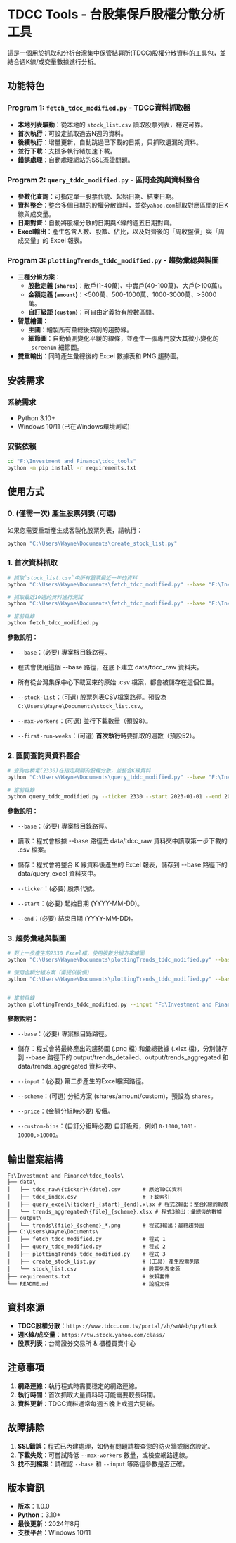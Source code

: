# TDCC Tools - 台股集保戶股權分散分析工具

這是一個用於抓取和分析台灣集中保管結算所(TDCC)股權分散資料的工具包，並結合週K線/成交量數據進行分析。

## 功能特色

### Program 1: `fetch_tdcc_modified.py` - TDCC資料抓取器
- **本地列表驅動**：從本地的 `stock_list.csv` 讀取股票列表，穩定可靠。
- **首次執行**：可設定抓取過去N週的資料。
- **後續執行**：增量更新，自動跳過已下載的日期，只抓取遺漏的資料。
- **並行下載**：支援多執行緒加速下載。
- **錯誤處理**：自動處理網站的SSL憑證問題。

### Program 2: `query_tddc_modified.py` - 區間查詢與資料整合
- **參數化查詢**：可指定單一股票代號、起始日期、結束日期。
- **資料整合**：整合多個日期的股權分散資料，並從`yahoo.com`抓取對應區間的日K線與成交量。
- **日期對齊**：自動將股權分散的日期與K線的週五日期對齊。
- **Excel輸出**：產生包含人數、股數、佔比，以及對齊後的「周收盤價」與「周成交量」的 Excel 報表。

### Program 3: `plottingTrends_tddc_modified.py` - 趨勢彙總與製圖
- **三種分組方案**：
  - **股數定義 (`shares`)**：散戶(1-40萬)、中實戶(40-100萬)、大戶(>100萬)。
  - **金額定義 (`amount`)**：<500萬、500-1000萬、1000-3000萬、>3000萬。
  - **自訂級距 (`custom`)**：可自由定義持有股數區間。
- **智慧繪圖**：
  - **主圖**：繪製所有彙總後類別的趨勢線。
  - **細節圖**：自動偵測變化平緩的線條，並產生一張專門放大其微小變化的 `_screenIn` 細節圖。
- **雙重輸出**：同時產生彙總後的 Excel 數據表和 PNG 趨勢圖。

## 安裝需求

### 系統需求
- Python 3.10+
- Windows 10/11 (已在Windows環境測試)

### 安裝依賴
```bash
cd "F:\Investment and Finance\tdcc_tools"
python -m pip install -r requirements.txt
```

## 使用方式

### 0. (僅需一次) 產生股票列表 (可選)
如果您需要重新產生或客製化股票列表，請執行：
```bash
python "C:\Users\Wayne\Documents\create_stock_list.py"
```

### 1. 首次資料抓取
```bash
# 抓取`stock_list.csv`中所有股票最近一年的資料
python "C:\Users\Wayne\Documents\fetch_tdcc_modified.py" --base "F:\Investment and Finance\tdcc_tools"

# 抓取最近10週的資料進行測試
python "C:\Users\Wayne\Documents\fetch_tdcc_modified.py" --base "F:\Investment and Finance\tdcc_tools" --first-run-weeks 10

# 當前目錄
python fetch_tdcc_modified.py
```



**參數說明：**
- `--base`：(必要) 專案根目錄路徑。
- 程式會使用這個 --base 路徑，在底下建立 data/tdcc_raw 資料夾。
- 所有從台灣集保中心下載回來的原始 .csv 檔案，都會被儲存在這個位置。

- `--stock-list`：(可選) 股票列表CSV檔案路徑。預設為 `C:\Users\Wayne\Documents\stock_list.csv`。
- `--max-workers`：(可選) 並行下載數量（預設8）。
- `--first-run-weeks`：(可選) **首次執行**時要抓取的週數（預設52）。

### 2. 區間查詢與資料整合
```bash
# 查詢台積電(2330)在指定期間的股權分散，並整合K線資料
python "C:\Users\Wayne\Documents\query_tddc_modified.py" --base "F:\Investment and Finance\tdcc_tools" --ticker 2330 --start 2023-01-01 --end 2023-12-31

# 當前目錄
python query_tddc_modified.py --ticker 2330 --start 2023-01-01 --end 2023-12-31

```

**參數說明：**
- `--base`：(必要) 專案根目錄路徑。
- 讀取：程式會根據 --base 路徑去 data/tdcc_raw 資料夾中讀取第一步下載的 .csv 檔案。
- 儲存：程式會將整合 K 線資料後產生的 Excel 報表，儲存到 --base 路徑下的 data/query_excel 資料夾中。

- `--ticker`：(必要) 股票代號。
- `--start`：(必要) 起始日期 (YYYY-MM-DD)。
- `--end`：(必要) 結束日期 (YYYY-MM-DD)。

### 3. 趨勢彙總與製圖
```bash
# 對上一步產生的2330 Excel檔，使用股數分組方案繪圖
python "C:\Users\Wayne\Documents\plottingTrends_tddc_modified.py" --base "F:\Investment and Finance\tdcc_tools" --input "F:\Investment and Finance\tdcc_tools\data\query_excel\2330_2023-01-01_2023-12-31.xlsx" --scheme shares

# 使用金額分組方案（需提供股價）
python "C:\Users\Wayne\Documents\plottingTrends_tddc_modified.py" --base "F:\Investment and Finance\tdcc_tools" --input "F:\Investment and Finance\tdcc_tools\data\query_excel\2330_2023-01-01_2023-12-31.xlsx" --scheme amount --price 600


# 當前目錄
python plottingTrends_tddc_modified.py --input "F:\Investment and Finance\tdcc_tools\data\query_excel\2330_2023-01-01_2023-12-31.xlsx" 


```
**參數說明：**
- `--base`：(必要) 專案根目錄路徑。
- 儲存：程式會將最終產出的趨勢圖 (.png 檔) 和彙總數據 (.xlsx 檔)，分別儲存到 --base 路徑下的 output/trends_detailed、output/trends_aggregated 和 data/trends_aggregated 資料夾中。

- `--input`：(必要) 第二步產生的Excel檔案路徑。
- `--scheme`：(可選) 分組方案 (shares/amount/custom)，預設為 `shares`。
- `--price`：(金額分組時必要) 股價。
- `--custom-bins`：(自訂分組時必要) 自訂級距，例如 `0-1000,1001-10000,>10000`。

## 輸出檔案結構

```
F:\Investment and Finance\tdcc_tools\
├── data\
│   ├── tdcc_raw\{ticker}\{date}.csv       # 原始TDCC資料
│   ├── tdcc_index.csv                     # 下載索引
│   ├── query_excel\{ticker}_{start}_{end}.xlsx # 程式2輸出：整合K線的報表
│   └── trends_aggregated\{file}_{scheme}.xlsx # 程式3輸出：彙總後的數據
├── output\
│   └── trends\{file}_{scheme}_*.png       # 程式3輸出：最終趨勢圖
├── C:\Users\Wayne\Documents\
│   ├── fetch_tdcc_modified.py             # 程式 1
│   ├── query_tddc_modified.py             # 程式 2
│   ├── plottingTrends_tddc_modified.py    # 程式 3
│   ├── create_stock_list.py               # (工具) 產生股票列表
│   └── stock_list.csv                     # 股票列表來源
├── requirements.txt                       # 依賴套件
└── README.md                              # 說明文件

```

## 資料來源

- **TDCC股權分散**：`https://www.tdcc.com.tw/portal/zh/smWeb/qryStock`
- **週K線/成交量**：`https://tw.stock.yahoo.com/class/`
- **股票列表**：台灣證券交易所 & 櫃檯買賣中心

## 注意事項

1.  **網路連線**：執行程式時需要穩定的網路連線。
2.  **執行時間**：首次抓取大量資料時可能需要較長時間。
3.  **資料更新**：TDCC資料通常每週五晚上或週六更新。

## 故障排除

1.  **SSL錯誤**：程式已內建處理，如仍有問題請檢查您的防火牆或網路設定。
2.  **下載失敗**：可嘗試降低 `--max-workers` 數量，或檢查網路連線。
3.  **找不到檔案**：請確認 `--base` 和 `--input` 等路徑參數是否正確。

## 版本資訊

- **版本**：1.0.0
- **Python**：3.10+
- **最後更新**：2024年8月
- **支援平台**：Windows 10/11
